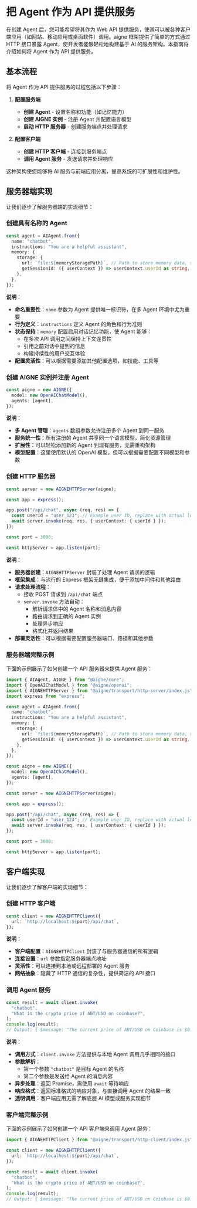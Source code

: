 # 把 Agent 作为 API 提供服务

在创建 Agent 后，您可能希望将其作为 Web API 提供服务，使其可以被各种客户端应用（如网站、移动应用或桌面软件）调用。aigne 框架提供了简单的方式通过 HTTP 接口暴露 Agent，使开发者能够轻松地构建基于 AI 的服务架构。本指南将介绍如何将 Agent 作为 API 提供服务。

## 基本流程

将 Agent 作为 API 提供服务的过程包括以下步骤：

1. **配置服务端**
   * **创建 Agent** - 设置名称和功能（如记忆能力）
   * **创建 AIGNE 实例** - 注册 Agent 并配置语言模型
   * **启动 HTTP 服务器** - 创建服务端点并处理请求

2. **配置客户端**
   * **创建 HTTP 客户端** - 连接到服务端点
   * **调用 Agent 服务** - 发送请求并处理响应

这种架构使您能够将 AI 服务与前端应用分离，提高系统的可扩展性和维护性。

## 服务器端实现

让我们逐步了解服务器端的实现细节：

### 创建具有名称的 Agent

```ts file="../../docs-examples/test/build-first-agent.test.ts" region="example-serve-agent-as-api-service-create-named-agent" exclude_imports
const agent = AIAgent.from({
  name: "chatbot",
  instructions: "You are a helpful assistant",
  memory: {
    storage: {
      url: `file:${memoryStoragePath}`, // Path to store memory data, such as 'file:./memory.db'
      getSessionId: ({ userContext }) => userContext.userId as string, // Use userId from userContext as session ID
    },
  },
});
```

**说明**：

* **命名重要性**：`name` 参数为 Agent 提供唯一标识符，在多 Agent 环境中尤为重要
* **行为定义**：`instructions` 定义 Agent 的角色和行为准则
* **状态保持**：`memory` 配置启用对话记忆功能，使 Agent 能够：
  * 在多次 API 调用之间保持上下文连贯性
  * 引用之前对话中提到的信息
  * 构建持续性的用户交互体验
* **配置灵活性**：可以根据需要添加其他配置选项，如技能、工具等

### 创建 AIGNE 实例并注册 Agent

```ts file="../../docs-examples/test/build-first-agent.test.ts" region="example-serve-agent-as-api-service-create-aigne" exclude_imports
const aigne = new AIGNE({
  model: new OpenAIChatModel(),
  agents: [agent],
});
```

**说明**：

* **多 Agent 管理**：`agents` 数组参数允许注册多个 Agent 到同一服务
* **服务统一性**：所有注册的 Agent 共享同一个语言模型，简化资源管理
* **扩展性**：可以轻松添加新的 Agent 到现有服务，无需重构架构
* **模型配置**：这里使用默认的 OpenAI 模型，但可以根据需要配置不同模型和参数

### 创建 HTTP 服务器

```ts file="../../docs-examples/test/build-first-agent.test.ts" region="example-serve-agent-as-api-service-create-http-server" exclude_imports
const server = new AIGNEHTTPServer(aigne);

const app = express();

app.post("/api/chat", async (req, res) => {
  const userId = "user_123"; // Example user ID, replace with actual logic to get user ID, such as `req.user.id` in a real application
  await server.invoke(req, res, { userContext: { userId } });
});

const port = 3000;

const httpServer = app.listen(port);
```

**说明**：

* **服务器创建**：`AIGNEHTTPServer` 封装了处理 Agent 请求的逻辑
* **框架集成**：与流行的 Express 框架无缝集成，便于添加中间件和其他路由
* **请求处理流程**：
  * 接收 POST 请求到 `/api/chat` 端点
  * `server.invoke` 方法自动：
    * 解析请求体中的 Agent 名称和消息内容
    * 路由请求到正确的 Agent 实例
    * 处理异步响应
    * 格式化并返回结果
* **部署灵活性**：可以根据需要配置服务器端口、路径和其他参数

### 服务器端完整示例

下面的示例展示了如何创建一个 API 服务器来提供 Agent 服务：

```ts file="../../docs-examples/test/build-first-agent.test.ts" region="example-serve-agent-as-api-service"
import { AIAgent, AIGNE } from "@aigne/core";
import { OpenAIChatModel } from "@aigne/openai";
import { AIGNEHTTPServer } from "@aigne/transport/http-server/index.js";
import express from "express";

const agent = AIAgent.from({
  name: "chatbot",
  instructions: "You are a helpful assistant",
  memory: {
    storage: {
      url: `file:${memoryStoragePath}`, // Path to store memory data, such as 'file:./memory.db'
      getSessionId: ({ userContext }) => userContext.userId as string, // Use userId from userContext as session ID
    },
  },
});

const aigne = new AIGNE({
  model: new OpenAIChatModel(),
  agents: [agent],
});

const server = new AIGNEHTTPServer(aigne);

const app = express();

app.post("/api/chat", async (req, res) => {
  const userId = "user_123"; // Example user ID, replace with actual logic to get user ID, such as `req.user.id` in a real application
  await server.invoke(req, res, { userContext: { userId } });
});

const port = 3000;

const httpServer = app.listen(port);
```

## 客户端实现

让我们逐步了解客户端的实现细节：

### 创建 HTTP 客户端

```ts file="../../docs-examples/test/build-first-agent.test.ts" region="example-aigne-http-client-create-client" exclude_imports
const client = new AIGNEHTTPClient({
  url: `http://localhost:${port}/api/chat`,
});
```

**说明**：

* **客户端配置**：`AIGNEHTTPClient` 封装了与服务器通信的所有逻辑
* **连接设置**：`url` 参数指定服务器端点地址
* **灵活性**：可以连接到本地或远程部署的 Agent 服务
* **网络抽象**：隐藏了 HTTP 通信的复杂性，提供简洁的 API 接口

### 调用 Agent 服务

```ts file="../../docs-examples/test/build-first-agent.test.ts" region="example-aigne-http-client-invoke-agent" exclude_imports
const result = await client.invoke(
  "chatbot",
  "What is the crypto price of ABT/USD on coinbase?",
);
console.log(result);
// Output: { $message: "The current price of ABT/USD on Coinbase is $0.9684." }
```

**说明**：

* **调用方式**：`client.invoke` 方法提供与本地 Agent 调用几乎相同的接口
* **参数解析**：
  * 第一个参数 `"chatbot"` 是目标 Agent 的名称
  * 第二个参数是发送给 Agent 的消息内容
* **异步处理**：返回 Promise，需使用 `await` 等待响应
* **响应格式**：返回标准格式的响应对象，与直接调用 Agent 的结果一致
* **透明调用**：客户端应用无需了解底层 AI 模型或服务实现细节

### 客户端完整示例

下面的示例展示了如何创建一个 API 客户端来调用 Agent 服务：

```ts file="../../docs-examples/test/build-first-agent.test.ts" region="example-aigne-http-client-usage"
import { AIGNEHTTPClient } from "@aigne/transport/http-client/index.js";

const client = new AIGNEHTTPClient({
  url: `http://localhost:${port}/api/chat`,
});

const result = await client.invoke(
  "chatbot",
  "What is the crypto price of ABT/USD on coinbase?",
);
console.log(result);
// Output: { $message: "The current price of ABT/USD on Coinbase is $0.9684." }
```
